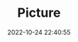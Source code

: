 ---
weight: 1
images:
- /images/edited/165.jpeg
title: Picture
date: 2022-10-24 22:40:55
tags: [luminarneo,work,ILCE-7M3,70.0,person]
---